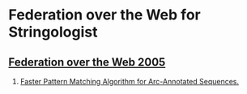 # Federation over the Web for Stringologist
## [Federation over the Web 2005](https://dblp.org/db/conf/dagstuhl/fed2005.html)
  1. [Faster Pattern Matching Algorithm for Arc-Annotated Sequences.](https://doi.org/10.1007/11605126_2)  
  